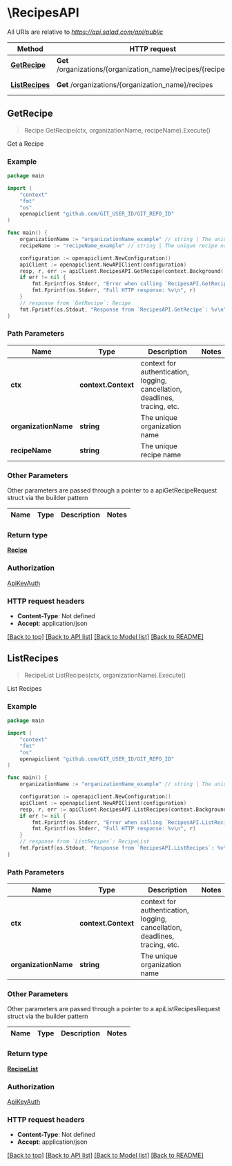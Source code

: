 # \RecipesAPI

All URIs are relative to *https://api.salad.com/api/public*

Method | HTTP request | Description
------------- | ------------- | -------------
[**GetRecipe**](RecipesAPI.md#GetRecipe) | **Get** /organizations/{organization_name}/recipes/{recipe_name} | Get a Recipe
[**ListRecipes**](RecipesAPI.md#ListRecipes) | **Get** /organizations/{organization_name}/recipes | List Recipes



## GetRecipe

> Recipe GetRecipe(ctx, organizationName, recipeName).Execute()

Get a Recipe



### Example

```go
package main

import (
    "context"
    "fmt"
    "os"
    openapiclient "github.com/GIT_USER_ID/GIT_REPO_ID"
)

func main() {
    organizationName := "organizationName_example" // string | The unique organization name
    recipeName := "recipeName_example" // string | The unique recipe name

    configuration := openapiclient.NewConfiguration()
    apiClient := openapiclient.NewAPIClient(configuration)
    resp, r, err := apiClient.RecipesAPI.GetRecipe(context.Background(), organizationName, recipeName).Execute()
    if err != nil {
        fmt.Fprintf(os.Stderr, "Error when calling `RecipesAPI.GetRecipe``: %v\n", err)
        fmt.Fprintf(os.Stderr, "Full HTTP response: %v\n", r)
    }
    // response from `GetRecipe`: Recipe
    fmt.Fprintf(os.Stdout, "Response from `RecipesAPI.GetRecipe`: %v\n", resp)
}
```

### Path Parameters


Name | Type | Description  | Notes
------------- | ------------- | ------------- | -------------
**ctx** | **context.Context** | context for authentication, logging, cancellation, deadlines, tracing, etc.
**organizationName** | **string** | The unique organization name | 
**recipeName** | **string** | The unique recipe name | 

### Other Parameters

Other parameters are passed through a pointer to a apiGetRecipeRequest struct via the builder pattern


Name | Type | Description  | Notes
------------- | ------------- | ------------- | -------------



### Return type

[**Recipe**](Recipe.md)

### Authorization

[ApiKeyAuth](../README.md#ApiKeyAuth)

### HTTP request headers

- **Content-Type**: Not defined
- **Accept**: application/json

[[Back to top]](#) [[Back to API list]](../README.md#documentation-for-api-endpoints)
[[Back to Model list]](../README.md#documentation-for-models)
[[Back to README]](../README.md)


## ListRecipes

> RecipeList ListRecipes(ctx, organizationName).Execute()

List Recipes



### Example

```go
package main

import (
    "context"
    "fmt"
    "os"
    openapiclient "github.com/GIT_USER_ID/GIT_REPO_ID"
)

func main() {
    organizationName := "organizationName_example" // string | The unique organization name

    configuration := openapiclient.NewConfiguration()
    apiClient := openapiclient.NewAPIClient(configuration)
    resp, r, err := apiClient.RecipesAPI.ListRecipes(context.Background(), organizationName).Execute()
    if err != nil {
        fmt.Fprintf(os.Stderr, "Error when calling `RecipesAPI.ListRecipes``: %v\n", err)
        fmt.Fprintf(os.Stderr, "Full HTTP response: %v\n", r)
    }
    // response from `ListRecipes`: RecipeList
    fmt.Fprintf(os.Stdout, "Response from `RecipesAPI.ListRecipes`: %v\n", resp)
}
```

### Path Parameters


Name | Type | Description  | Notes
------------- | ------------- | ------------- | -------------
**ctx** | **context.Context** | context for authentication, logging, cancellation, deadlines, tracing, etc.
**organizationName** | **string** | The unique organization name | 

### Other Parameters

Other parameters are passed through a pointer to a apiListRecipesRequest struct via the builder pattern


Name | Type | Description  | Notes
------------- | ------------- | ------------- | -------------


### Return type

[**RecipeList**](RecipeList.md)

### Authorization

[ApiKeyAuth](../README.md#ApiKeyAuth)

### HTTP request headers

- **Content-Type**: Not defined
- **Accept**: application/json

[[Back to top]](#) [[Back to API list]](../README.md#documentation-for-api-endpoints)
[[Back to Model list]](../README.md#documentation-for-models)
[[Back to README]](../README.md)

